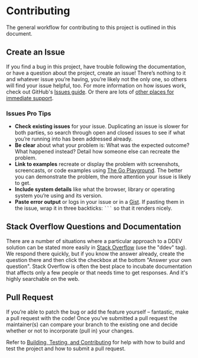 # Contributing

The general workflow for contributing to this project is outlined in this document.

## Create an Issue

If you find a bug in this project, have trouble following the documentation, or have a question about the project, create an issue! There’s nothing to it and whatever issue you’re having, you’re likely not the only one, so others will find your issue helpful, too. For more information on how issues work, check out GitHub's [Issues guide](https://docs.github.com/en/issues/tracking-your-work-with-issues/about-issues). Or there are lots of [other places for immediate support](https://docs.ddev.com/en/stable/users/support/).

### Issues Pro Tips

- **Check existing issues** for your issue. Duplicating an issue is slower for both parties, so search through open and closed issues to see if what you’re running into has been addressed already.
- **Be clear** about what your problem is: What was the expected outcome? What happened instead? Detail how someone else can recreate the problem.
- **Link to examples** recreate or display the problem with screenshots, screencasts, or code examples using [The Go Playground](https://play.golang.org). The better you can demonstrate the problem, the more attention your issue is likely to get.
- **Include system details** like what the browser, library or operating system you’re using and its version.
- **Paste error output** or logs in your issue or in a [Gist](http://gist.github.com/). If pasting them in the issue, wrap it in three backticks: ` ``` ` so that it renders nicely.

## Stack Overflow Questions and Documentation

There are a number of situations where a particular approach to a DDEV solution can be stated more easily in [Stack Overflow](https://stackoverflow.com/tags/ddev) (use the "ddev" tag). We respond there quickly, but if you know the answer already, create the question there and then click the checkbox at the bottom "Answer your own question". Stack Overflow is often the best place to incubate documentation that affects only a few people or that needs time to get responses. And it's highly searchable on the web.

## Pull Request

If you’re able to patch the bug or add the feature yourself – fantastic, make a pull request with the code! Once you’ve submitted a pull request the maintainer(s) can compare your branch to the existing one and decide whether or not to incorporate (pull in) your changes.

Refer to [Building, Testing, and Contributing](docs/content/developers/building-contributing.md) for help with how to build and test the project and how to submit a pull request.
